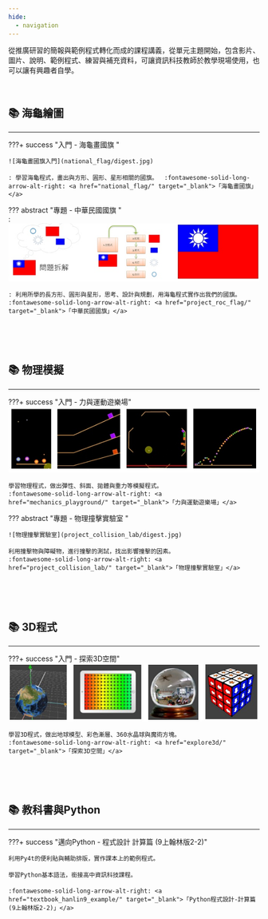 ```yaml
---
hide:
  - navigation
---
```



從推廣研習的簡報與範例程式轉化而成的課程講義，從單元主題開始，包含影片、圖片、說明、範例程式、練習與補充資料，可讓資訊科技教師於教學現場使用，也可以讓有興趣者自學。


<br/>

## 📚 海龜繪圖

----------------------------



???+ success  "入門 - 海龜畫國旗 "
    
    ![海龜畫國旗入門](national_flag/digest.jpg)

    : 學習海龜程式，畫出與方形、圓形、星形相關的國旗。　 :fontawesome-solid-long-arrow-alt-right: <a href="national_flag/" target="_blank">「海龜畫國旗」</a>

??? abstract  "專題 - 中華民國國旗 "    
    :  ![中華民國國旗](project_roc_flag/digest.jpg)

    : 利用所學的長方形、圓形與星形，思考、設計與規劃，用海龜程式實作出我們的國旗。　 :fontawesome-solid-long-arrow-alt-right: <a href="project_roc_flag/" target="_blank">「中華民國國旗」</a>


<br/><br/><br/>

## 📚 物理模擬

-----------------------

???+ success  "入門 - 力與運動遊樂場"
    ![力與運動遊樂場](mechanics_playground/digest.jpg)

    學習物理程式，做出彈性、斜面、拋體與重力等模擬程式。
    :fontawesome-solid-long-arrow-alt-right: <a href="mechanics_playground/" target="_blank">「力與運動遊樂場」</a>

??? abstract  "專題 - 物理撞擊實驗室 "    
    
    ![物理撞擊實驗室](project_collision_lab/digest.jpg)

    利用撞擊物與障礙物，進行撞擊的測試，找出影響撞擊的因素。
    :fontawesome-solid-long-arrow-alt-right: <a href="project_collision_lab/" target="_blank">「物理撞擊實驗室」</a>

<br/><br/><br/>

## 📚 3D程式

-----------------------

???+ success  "入門 - 探索3D空間"
    ![3D空間大探索](explore3d/digest.jpg)
    
    學習3D程式，做出地球模型、彩色漸層、360水晶球與魔術方塊。
    :fontawesome-solid-long-arrow-alt-right: <a href="explore3d/" target="_blank">「探索3D空間」</a>



<br/><br/><br/>
## 📚 教科書與Python

-----------------------

???+ success  "邁向Python - 程式設計 計算篇 (9上翰林版2-2)"
    
    利用Py4t的便利貼與輔助排版，實作課本上的範例程式。

    學習Python基本語法，銜接高中資訊科技課程。

    :fontawesome-solid-long-arrow-alt-right: <a href="textbook_hanlin9_example/" target="_blank">「Python程式設計-計算篇 (9上翰林版2-2)」</a>




<br/><br/>

